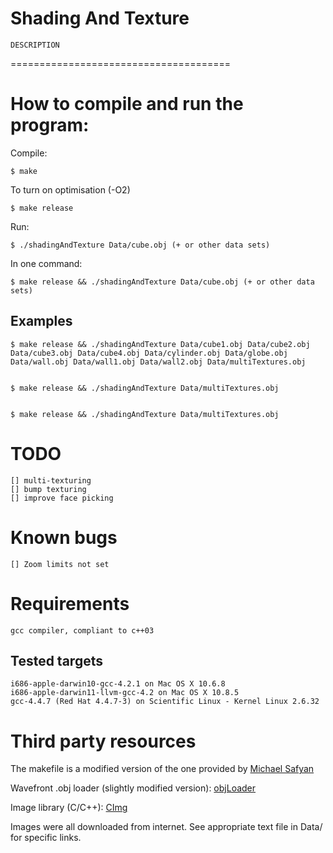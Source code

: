 # Shading And Texture

	DESCRIPTION
======================================

# How to compile and run the program:

Compile:

	$ make

To turn on optimisation (-O2)

	$ make release

Run:

	$ ./shadingAndTexture Data/cube.obj (+ or other data sets)

In one command:

	$ make release && ./shadingAndTexture Data/cube.obj (+ or other data sets)

## Examples
	
	$ make release && ./shadingAndTexture Data/cube1.obj Data/cube2.obj Data/cube3.obj Data/cube4.obj Data/cylinder.obj Data/globe.obj Data/wall.obj Data/wall1.obj Data/wall2.obj Data/multiTextures.obj


	$ make release && ./shadingAndTexture Data/multiTextures.obj


	$ make release && ./shadingAndTexture Data/multiTextures.obj

# TODO

	[] multi-texturing
	[] bump texturing
	[] improve face picking

# Known bugs

	[] Zoom limits not set

# Requirements

	gcc compiler, compliant to c++03

## Tested targets
	i686-apple-darwin10-gcc-4.2.1 on Mac OS X 10.6.8
	i686-apple-darwin11-llvm-gcc-4.2 on Mac OS X 10.8.5
	gcc-4.4.7 (Red Hat 4.4.7-3) on Scientific Linux - Kernel Linux 2.6.32

# Third party resources

The makefile is a modified version of the one provided by [Michael Safyan](https://sites.google.com/site/michaelsafyan/software-engineering/how-to-write-a-makefile)

Wavefront .obj loader (slightly modified version): 
[objLoader](http://www.kixor.net/dev/objloader/) 

Image library (C/C++):
[CImg](http://cimg.sourceforge.net/)

Images were all downloaded from internet. See appropriate text file in Data/ for specific links.